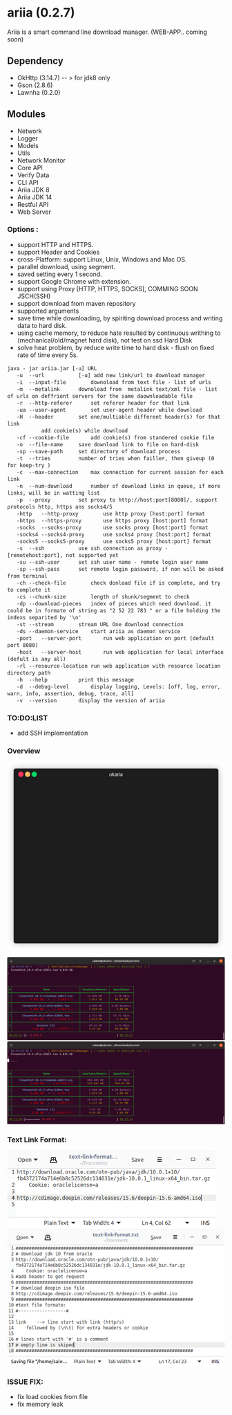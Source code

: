 # ariia  (0.2.7)

Ariia is a smart command line download manager. (WEB-APP.. coming soon)



## Dependency
 - OkHttp (3.14.7) -- > for jdk8 only
 - Gson (2.8.6)
 - Lawnha (0.2.0)
 
 
## Modules
 
- Network
- Logger
- Models
- Utils
- Network Monitor
- Core API
- Verify Data
- CLI API
- Ariia JDK 8
- Ariia JDK 14
- Restful API
- Web Server


### Options :
 - support HTTP and HTTPS.
 - support Header and Cookies
 - cross-Platform: support Linux, Unix, Windows and Mac OS.
 - parallel download, using segment.
 - saved setting every 1 second.
 - support Google Chrome with extension.
 - support using Proxy [HTTP, HTTPS, SOCKS], COMMING SOON JSCH(SSH)
 - support download from maven repository
 - supported arguments
 - save time while downloading, by spiriting download process and writing data to hard disk.
 - using cache memory, to reduce hate resulted by continuous writhing to (mechanical/old/magnet hard disk),
 		not test on ssd Hard Disk
 - solve heat problem, by reduce write time to hard disk - flush on fixed rate of time every 5s.
  
 
 
 ```
java - jar ariia.jar [-u] URL
	-u	--url			[-u] add new link/url to download manager
	-i	--input-file		downoload from text file - list of urls
	-m	--metalink		downoload from  metalink text/xml file - list of urls on deffrient servers for the same daownloadable file
	-r	--http-referer		set referer header for that link
	-ua	--user-agent		set user-agent header while download
	-H	--header		set one/multiable different header(s) for that link
			add cookie(s) while download
	-cf	--cookie-file		add cookie(s) from standered cookie file
	-o	--file-name		save download link to file on hard-disk
	-sp	--save-path		set directory of download process
	-t	--tries			number of tries when failler, then giveup (0 for keep-try )
	-c	--max-connection	max connection for current session for each link
	-n	--num-download		number of download links in queue, if more links, will be in watting list
	-p	--proxy			set proxy to http://host:port[8080]/, support protocols http, https ans socks4/5
	-http	--http-proxy		use http proxy [host:port] format
	-https	--https-proxy		use https proxy [host:port] format
	-socks	--socks-proxy		use socks proxy [host:port] format
	-socks4	--socks4-proxy		use socks4 proxy [host:port] format
	-socks5	--socks5-proxy		use socks5 proxy [host:port] format
	-s	--ssh			use ssh connection as proxy - [remotehost:port], not supported yet
	-su	--ssh-user		set ssh user name - remote login user name
	-sp	--ssh-pass		set remote login password, if non will be asked from terminal
	-ch	--check-file		check donload file if is complete, and try to complete it
	-cs	--chunk-size		length of shunk/segment to check
	-dp	--download-pieces	index of pieces which need download. it could be in formate of string as "2 52 22 783 " or a file holding the indexs separited by '\n'
	-st	--stream		stream URL One download connection
	-ds	--daemon-service	start ariia as daemon service
	-port	--server-port		run web application on port (default port 8080)
	-host	--server-host		run web application for local interface (defult is any all)
	-rl	--resource-location	run web application with resource location directory path
	-h	--help			print this message
	-d	--debug-level		display logging, Levels: [off, log, error, warn, info, assertion, debug, trace, all]
	-v	--version		display the version of ariia

 ```

### TO:DO:LIST

 - add SSH implementation

### Overview

![screenshot-01](img/download-ubuntu-mini.gif)

![screenshot-01](img/mini-table-01.png)
![screenshot-02](img/mini-table-02.png)

### Text Link Format: 
![Format1](img/text-format01.png)
![Format2](img/text-format02.png)


### ISSUE FIX:

 - fix load cookies from file
 - fix memory leak 


